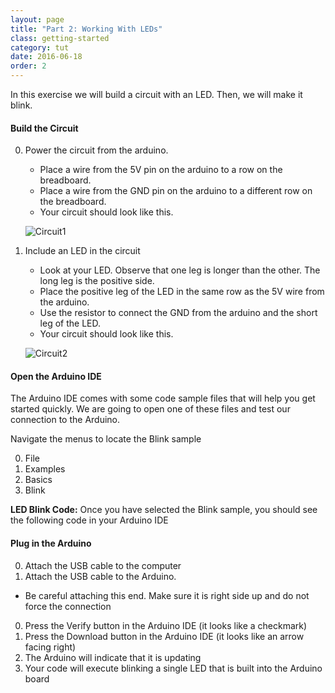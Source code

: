 ```yaml
---
layout: page
title: "Part 2: Working With LEDs"
class: getting-started
category: tut
date: 2016-06-18
order: 2
---
```


In this exercise we will build a circuit with an LED. Then, we will make it blink.

#### Build the Circuit

0. Power the circuit from the arduino.
    * Place a wire from the 5V pin on the arduino to a row on the breadboard.
    * Place a wire from the GND pin on the arduino to  a different row on the breadboard.
    * Your circuit should look like this.

    ![Circuit1]({{site.baseurl}}/assets/part1/power-breadboard-img.jpg)

0. Include an LED in the circuit
    * Look at your LED. Observe that one leg is longer than the other. The long leg is the positive side.
    * Place the positive leg of the LED in the same row as the 5V wire from the arduino.
    * Use the resistor to connect the GND from the arduino and the short leg of the LED.
    * Your circuit should look like this.

    ![Circuit2]({{site.baseurl}}/assets/part1/add-led.jpg)

#### Open the Arduino IDE

The Arduino IDE comes with some code sample files that will help you get
started quickly. We are going to open one of these files and test our
connection to the Arduino.

Navigate the menus to locate the Blink sample

0. File
0. Examples
0. Basics
0. Blink

**LED Blink Code:**
Once you have selected the Blink sample, you should see the following
code in your Arduino IDE
<script src="http://gist-it.appspot.com/github/HartlandRobotics/ArduinoIntroduction/blob/master/examples/led_control.js"></script>


#### Plug in the Arduino

0. Attach the USB cable to the computer
0. Attach the USB cable to the Arduino.
  * Be careful attaching this end. Make sure it is right side up and do not force the connection
0. Press the Verify button in the Arduino IDE (it looks like a checkmark)
0. Press the Download button in the Arduino IDE (it looks like an arrow facing right)
0. The Arduino will indicate that it is updating
0. Your code will execute blinking a single LED that is built into the Arduino board
